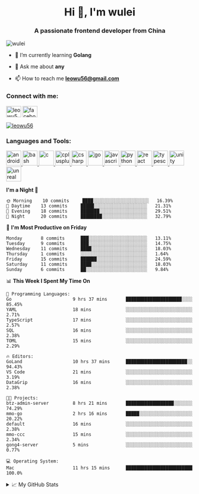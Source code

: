 <h1 align="center">Hi 👋, I'm wulei</h1>
<h3 align="center">A passionate frontend developer from China</h3>

<p align="left"> <img src="https://komarev.com/ghpvc/?username=wulei&label=Profile%20views&color=0e75b6&style=flat" alt="wulei" /> </p>



- 🌱 I’m currently learning **Golang**

- 💬 Ask me about **any**

- 📫 How to reach me **leowu56@gmail.com**


<h3 align="left">Connect with me:</h3>
<p align="left">
<a href="https://twitter.com/leowu56" target="blank"><img align="center" src="https://cdn.jsdelivr.net/npm/simple-icons@3.0.1/icons/twitter.svg" alt="leowu56" height="30" width="40" /></a>
<a href="https://fb.com/facebook.com/leowu056" target="blank"><img align="center" src="https://cdn.jsdelivr.net/npm/simple-icons@3.0.1/icons/facebook.svg" alt="facebook.com/leowu056" height="30" width="40" /></a>
</p>

<p align="left"> <a href="https://twitter.com/leowu56" target="blank"><img src="https://img.shields.io/twitter/follow/leowu56?logo=twitter&style=for-the-badge" alt="leowu56" /></a> </p>

<h3 align="left">Languages and Tools:</h3>
<p align="left"> <a href="https://developer.android.com" target="_blank"> <img src="https://devicons.github.io/devicon/devicon.git/icons/android/android-original-wordmark.svg" alt="android" width="40" height="40"/> </a> <a href="https://www.gnu.org/software/bash/" target="_blank"> <img src="https://www.vectorlogo.zone/logos/gnu_bash/gnu_bash-icon.svg" alt="bash" width="40" height="40"/> </a> <a href="https://www.cprogramming.com/" target="_blank"> <img src="https://devicons.github.io/devicon/devicon.git/icons/c/c-original.svg" alt="c" width="40" height="40"/> </a> <a href="https://www.w3schools.com/cpp/" target="_blank"> <img src="https://devicons.github.io/devicon/devicon.git/icons/cplusplus/cplusplus-original.svg" alt="cplusplus" width="40" height="40"/> </a> <a href="https://www.w3schools.com/cs/" target="_blank"> <img src="https://devicons.github.io/devicon/devicon.git/icons/csharp/csharp-original.svg" alt="csharp" width="40" height="40"/> </a> <a href="https://golang.org" target="_blank"> <img src="https://devicons.github.io/devicon/devicon.git/icons/go/go-original.svg" alt="go" width="40" height="40"/> </a> <a href="https://developer.mozilla.org/en-US/docs/Web/JavaScript" target="_blank"> <img src="https://devicons.github.io/devicon/devicon.git/icons/javascript/javascript-original.svg" alt="javascript" width="40" height="40"/> </a> <a href="https://www.python.org" target="_blank"> <img src="https://devicons.github.io/devicon/devicon.git/icons/python/python-original.svg" alt="python" width="40" height="40"/> </a> <a href="https://reactjs.org/" target="_blank"> <img src="https://devicons.github.io/devicon/devicon.git/icons/react/react-original-wordmark.svg" alt="react" width="40" height="40"/> </a> <a href="https://www.typescriptlang.org/" target="_blank"> <img src="https://devicons.github.io/devicon/devicon.git/icons/typescript/typescript-original.svg" alt="typescript" width="40" height="40"/> </a> <a href="https://unity.com/" target="_blank"> <img src="https://www.vectorlogo.zone/logos/unity3d/unity3d-icon.svg" alt="unity" width="40" height="40"/> </a> <a href="https://unrealengine.com/" target="_blank"> <img src="https://raw.githubusercontent.com/kenangundogan/fontisto/036b7eca71aab1bef8e6a0518f7329f13ed62f6b/icons/svg/brand/unreal-engine.svg" alt="unreal" width="40" height="40"/> </a> </p>


<!--START_SECTION:waka-->
**I'm a Night 🦉** 

```text
🌞 Morning    10 commits     ████░░░░░░░░░░░░░░░░░░░░░   16.39% 
🌆 Daytime    13 commits     █████░░░░░░░░░░░░░░░░░░░░   21.31% 
🌃 Evening    18 commits     ███████░░░░░░░░░░░░░░░░░░   29.51% 
🌙 Night      20 commits     ████████░░░░░░░░░░░░░░░░░   32.79%

```
📅 **I'm Most Productive on Friday** 

```text
Monday       8 commits      ███░░░░░░░░░░░░░░░░░░░░░░   13.11% 
Tuesday      9 commits      ███░░░░░░░░░░░░░░░░░░░░░░   14.75% 
Wednesday    11 commits     ████░░░░░░░░░░░░░░░░░░░░░   18.03% 
Thursday     1 commits      ░░░░░░░░░░░░░░░░░░░░░░░░░   1.64% 
Friday       15 commits     ██████░░░░░░░░░░░░░░░░░░░   24.59% 
Saturday     11 commits     ████░░░░░░░░░░░░░░░░░░░░░   18.03% 
Sunday       6 commits      ██░░░░░░░░░░░░░░░░░░░░░░░   9.84%

```


📊 **This Week I Spent My Time On** 

```text
💬 Programming Languages: 
Go                       9 hrs 37 mins       █████████████████████░░░░   85.45% 
YAML                     18 mins             ░░░░░░░░░░░░░░░░░░░░░░░░░   2.71% 
TypeScript               17 mins             ░░░░░░░░░░░░░░░░░░░░░░░░░   2.57% 
SQL                      16 mins             ░░░░░░░░░░░░░░░░░░░░░░░░░   2.38% 
TOML                     15 mins             ░░░░░░░░░░░░░░░░░░░░░░░░░   2.29%

🔥 Editors: 
GoLand                   10 hrs 37 mins      ███████████████████████░░   94.43% 
VS Code                  21 mins             ░░░░░░░░░░░░░░░░░░░░░░░░░   3.19% 
DataGrip                 16 mins             ░░░░░░░░░░░░░░░░░░░░░░░░░   2.38%

🐱‍💻 Projects: 
btz-admin-server         8 hrs 21 mins       ██████████████████░░░░░░░   74.29% 
mmo-go                   2 hrs 16 mins       █████░░░░░░░░░░░░░░░░░░░░   20.22% 
default                  16 mins             ░░░░░░░░░░░░░░░░░░░░░░░░░   2.38% 
mmo-ccc                  15 mins             ░░░░░░░░░░░░░░░░░░░░░░░░░   2.34% 
gong4-server             5 mins              ░░░░░░░░░░░░░░░░░░░░░░░░░   0.77%

💻 Operating System: 
Mac                      11 hrs 15 mins      █████████████████████████   100.0%

```


<!--END_SECTION:waka-->


<!--[![wulei's wakatime stats](https://github-readme-stats.vercel.app/api/wakatime?username=leowu56)](https://github.com/anuraghazra/github-readme-stats)-->


<details>
<summary>📈 My GitHub Stats</summary>
  
<!--<p><img align="left" src="https://github-readme-stats.vercel.app/api/top-langs?username=wulei&show_icons=true&locale=en&layout=compact" alt="wulei" /></p>-->

<p>&nbsp;<img align="center" src="https://github-readme-stats.vercel.app/api?username=wulei&show_icons=true&locale=en" alt="wulei" /></p>

</details>

